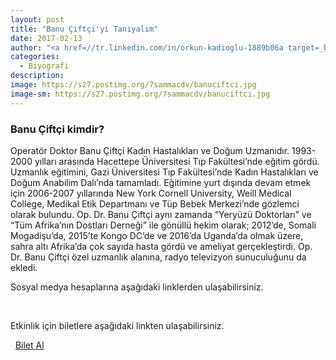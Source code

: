 ```yaml
---
layout: post
title: "Banu Çiftçi'yi Tanıyalım"
date: 2017-02-13
author: "<a href=//tr.linkedin.com/in/orkun-kadioglu-1889b06a target=_blank>Orkun Kadıoğlu</a>"
categories:
  - Biyografi
description:
image: https://s27.postimg.org/7sammacdv/banuciftci.jpg
image-sm: https://s27.postimg.org/7sammacdv/banuciftci.jpg
---
```

### Banu Çiftçi kimdir?

Operatör Doktor Banu Çiftçi Kadın Hastalıkları ve Doğum Uzmanıdır. 1993-2000 yılları arasında Hacettepe Üniversitesi Tıp Fakültesi’nde eğitim gördü. Uzmanlık eğitimini, Gazi Üniversitesi Tıp Fakültesi’nde Kadın Hastalıkları ve Doğum Anabilim Dalı’nda tamamladı. Eğitimine yurt dışında devam etmek için 2006-2007 yıllarında New York Cornell University, Weill Medical College, Medikal Etik Departmanı ve Tüp Bebek Merkezi’nde gözlemci olarak bulundu. Op. Dr. Banu Çiftçi aynı zamanda “Yeryüzü Doktorları” ve “Tüm Afrika’nın Dostları Derneği” ile gönüllü hekim olarak; 2012’de, Somali Mogadişu’da,  2015’te Kongo DC’de ve 2016’da Uganda’da olmak üzere, sahra altı Afrika’da çok sayıda hasta gördü ve ameliyat gerçekleştirdi. Op. Dr. Banu Çiftçi özel uzmanlık alanına, radyo televizyon sunuculuğunu da ekledi.

Sosyal medya hesaplarına aşağıdaki linklerden ulaşabilirsiniz.

<a class="fa fa-lg fa-facebook"
href="http://facebook.com/op.dr.banuciftci/" target="_blank" ></a>
&nbsp;
<a class="fa fa-lg fa-twitter"
href="https://twitter.com/drbanuciftci?lang=en" target="_blank" ></a>
&nbsp;
<a class="fa fa-lg fa-instagram"
href="https://www.instagram.com/dr.banuciftci/" target="_blank" ></a>
&nbsp;
<a class="fa fa-lg fa-youtube"
href="https://www.youtube.com/channel/UCWXz0gXvPpvXoEP-wDD0EbA" target="_blank" ></a>

Etkinlik için biletlere aşağıdaki linkten ulaşabilirsiniz.

<i class="fa fa-lg fa-ticket" aria-hidden="true"></i>&nbsp; [Bilet Al](https://www.biletino.com/event/eventdetail/3262)

